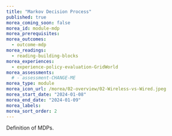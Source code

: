 ```yaml
---
title: "Markov Decision Process"
published: true
morea_coming_soon: false
morea_id: module-mdp
morea_prerequisites:
morea_outcomes:
  - outcome-mdp
morea_readings:
  - reading-building-blocks
morea_experiences:
  - experience-policy-evaluation-GridWorld
morea_assessments:
  # - assessment-CHANGE-ME
morea_type: module
morea_icon_url: /morea/02-overview/02-Wireless-vs-Wired.jpeg
morea_start_date: "2024-01-08"
morea_end_date: "2024-01-09"
morea_labels:
morea_sort_order: 2
---
```


Definition of MDPs.